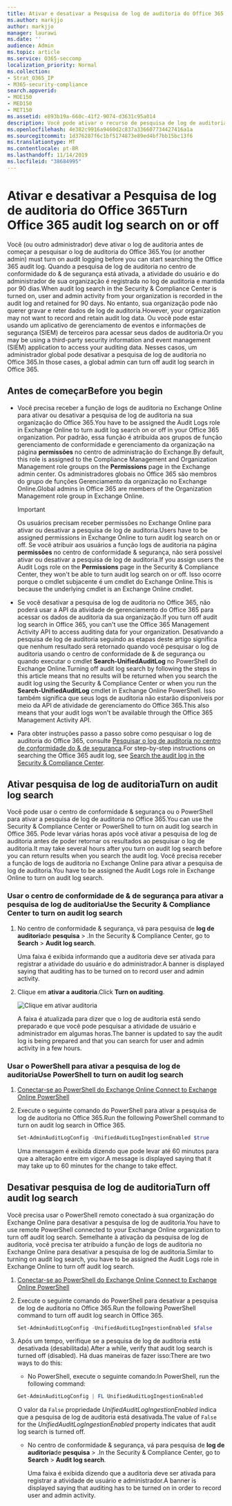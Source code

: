 ```yaml
---
title: Ativar e desativar a Pesquisa de log de auditoria do Office 365
ms.author: markjjo
author: markjjo
manager: laurawi
ms.date: ''
audience: Admin
ms.topic: article
ms.service: O365-seccomp
localization_priority: Normal
ms.collection:
- Strat_O365_IP
- M365-security-compliance
search.appverid:
- MOE150
- MED150
- MET150
ms.assetid: e893b19a-660c-41f2-9074-d3631c95a014
description: Você pode ativar o recurso de pesquisa de log de auditoria no centro de conformidade de & de segurança. Se você mudar de ideia, poderá desativar se estiver desligado a qualquer momento. Quando a pesquisa de log de auditoria está desativada, os administradores não podem pesquisar o log de auditoria do Office 365 para atividades de usuário e administrador em sua organização.
ms.openlocfilehash: 4e382c9916a9460d2c837a336607734427416a1a
ms.sourcegitcommit: 1d376287f6c1bf5174873e89ed4bf7bb15bc13f6
ms.translationtype: MT
ms.contentlocale: pt-BR
ms.lasthandoff: 11/14/2019
ms.locfileid: "38684995"
---
```

# <a name="turn-office-365-audit-log-search-on-or-off"></a><span data-ttu-id="3e8bd-105">Ativar e desativar a Pesquisa de log de auditoria do Office 365</span><span class="sxs-lookup"><span data-stu-id="3e8bd-105">Turn Office 365 audit log search on or off</span></span>

<span data-ttu-id="3e8bd-106">Você (ou outro administrador) deve ativar o log de auditoria antes de começar a pesquisar o log de auditoria do Office 365.</span><span class="sxs-lookup"><span data-stu-id="3e8bd-106">You (or another admin) must turn on audit logging before you can start searching the Office 365 audit log.</span></span> <span data-ttu-id="3e8bd-107">Quando a pesquisa de log de auditoria no centro de conformidade do & de segurança está ativada, a atividade do usuário e do administrador de sua organização é registrada no log de auditoria e mantida por 90 dias.</span><span class="sxs-lookup"><span data-stu-id="3e8bd-107">When audit log search in the Security & Compliance Center is turned on, user and admin activity from your organization is recorded in the audit log and retained for 90 days.</span></span> <span data-ttu-id="3e8bd-108">No entanto, sua organização pode não querer gravar e reter dados de log de auditoria.</span><span class="sxs-lookup"><span data-stu-id="3e8bd-108">However, your organization may not want to record and retain audit log data.</span></span> <span data-ttu-id="3e8bd-109">Ou você pode estar usando um aplicativo de gerenciamento de eventos e informações de segurança (SIEM) de terceiros para acessar seus dados de auditoria.</span><span class="sxs-lookup"><span data-stu-id="3e8bd-109">Or you may be using a third-party security information and event management (SIEM) application to access your auditing data.</span></span> <span data-ttu-id="3e8bd-110">Nesses casos, um administrador global pode desativar a pesquisa de log de auditoria no Office 365.</span><span class="sxs-lookup"><span data-stu-id="3e8bd-110">In those cases, a global admin can turn off audit log search in Office 365.</span></span>
  
## <a name="before-you-begin"></a><span data-ttu-id="3e8bd-111">Antes de começar</span><span class="sxs-lookup"><span data-stu-id="3e8bd-111">Before you begin</span></span>

- <span data-ttu-id="3e8bd-112">Você precisa receber a função de logs de auditoria no Exchange Online para ativar ou desativar a pesquisa de log de auditoria na sua organização do Office 365.</span><span class="sxs-lookup"><span data-stu-id="3e8bd-112">You have to be assigned the Audit Logs role in Exchange Online to turn audit log search on or off in your Office 365 organization.</span></span> <span data-ttu-id="3e8bd-113">Por padrão, essa função é atribuída aos grupos de função gerenciamento de conformidade e gerenciamento da organização na página **permissões** no centro de administração do Exchange.</span><span class="sxs-lookup"><span data-stu-id="3e8bd-113">By default, this role is assigned to the Compliance Management and Organization Management role groups on the **Permissions** page in the Exchange admin center.</span></span> <span data-ttu-id="3e8bd-114">Os administradores globais no Office 365 são membros do grupo de funções Gerenciamento da organização no Exchange Online.</span><span class="sxs-lookup"><span data-stu-id="3e8bd-114">Global admins in Office 365 are members of the Organization Management role group in Exchange Online.</span></span> 
    
    > [!IMPORTANT]
    > <span data-ttu-id="3e8bd-115">Os usuários precisam receber permissões no Exchange Online para ativar ou desativar a pesquisa de log de auditoria.</span><span class="sxs-lookup"><span data-stu-id="3e8bd-115">Users have to be assigned permissions in Exchange Online to turn audit log search on or off.</span></span> <span data-ttu-id="3e8bd-116">Se você atribuir aos usuários a função logs de auditoria na página **permissões** no centro de conformidade & segurança, não será possível ativar ou desativar a pesquisa de log de auditoria.</span><span class="sxs-lookup"><span data-stu-id="3e8bd-116">If you assign users the Audit Logs role on the **Permissions** page in the Security & Compliance Center, they won't be able to turn audit log search on or off.</span></span> <span data-ttu-id="3e8bd-117">Isso ocorre porque o cmdlet subjacente é um cmdlet do Exchange Online.</span><span class="sxs-lookup"><span data-stu-id="3e8bd-117">This is because the underlying cmdlet is an Exchange Online cmdlet.</span></span> 
  
- <span data-ttu-id="3e8bd-118">Se você desativar a pesquisa de log de auditoria no Office 365, não poderá usar a API da atividade de gerenciamento do Office 365 para acessar os dados de auditoria da sua organização.</span><span class="sxs-lookup"><span data-stu-id="3e8bd-118">If you turn off audit log search in Office 365, you can't use the Office 365 Management Activity API to access auditing data for your organization.</span></span> <span data-ttu-id="3e8bd-119">Desativando a pesquisa de log de auditoria seguindo as etapas deste artigo significa que nenhum resultado será retornado quando você pesquisar o log de auditoria usando o centro de conformidade de & de segurança ou quando executar o cmdlet **Search-UnifiedAuditLog** no PowerShell do Exchange Online.</span><span class="sxs-lookup"><span data-stu-id="3e8bd-119">Turning off audit log search by following the steps in this article means that no results will be returned when you search the audit log using the Security & Compliance Center or when you run the **Search-UnifiedAuditLog** cmdlet in Exchange Online PowerShell.</span></span> <span data-ttu-id="3e8bd-120">Isso também significa que seus logs de auditoria não estarão disponíveis por meio da API de atividade de gerenciamento do Office 365.</span><span class="sxs-lookup"><span data-stu-id="3e8bd-120">This also means that your audit logs won't be available through the Office 365 Management Activity API.</span></span>  
    
- <span data-ttu-id="3e8bd-121">Para obter instruções passo a passo sobre como pesquisar o log de auditoria do Office 365, consulte [Pesquisar o log de auditoria no centro de conformidade do & de segurança](search-the-audit-log-in-security-and-compliance.md).</span><span class="sxs-lookup"><span data-stu-id="3e8bd-121">For step-by-step instructions on searching the Office 365 audit log, see [Search the audit log in the Security & Compliance Center](search-the-audit-log-in-security-and-compliance.md).</span></span>
    
## <a name="turn-on-audit-log-search"></a><span data-ttu-id="3e8bd-122">Ativar pesquisa de log de auditoria</span><span class="sxs-lookup"><span data-stu-id="3e8bd-122">Turn on audit log search</span></span>

<span data-ttu-id="3e8bd-123">Você pode usar o centro de conformidade & segurança ou o PowerShell para ativar a pesquisa de log de auditoria no Office 365.</span><span class="sxs-lookup"><span data-stu-id="3e8bd-123">You can use the Security & Compliance Center or PowerShell to turn on audit log search in Office 365.</span></span> <span data-ttu-id="3e8bd-124">Pode levar várias horas após você ativar a pesquisa de log de auditoria antes de poder retornar os resultados ao pesquisar o log de auditoria.</span><span class="sxs-lookup"><span data-stu-id="3e8bd-124">It may take several hours after you turn on audit log search before you can return results when you search the audit log.</span></span> <span data-ttu-id="3e8bd-125">Você precisa receber a função de logs de auditoria no Exchange Online para ativar a pesquisa de log de auditoria.</span><span class="sxs-lookup"><span data-stu-id="3e8bd-125">You have to be assigned the Audit Logs role in Exchange Online to turn on audit log search.</span></span>
  
### <a name="use-the-security--compliance-center-to-turn-on-audit-log-search"></a><span data-ttu-id="3e8bd-126">Usar o centro de conformidade de & de segurança para ativar a pesquisa de log de auditoria</span><span class="sxs-lookup"><span data-stu-id="3e8bd-126">Use the Security & Compliance Center to turn on audit log search</span></span>

1. <span data-ttu-id="3e8bd-127">No centro de conformidade & segurança, vá para pesquisa de **log de auditoria**de **pesquisa** \> .</span><span class="sxs-lookup"><span data-stu-id="3e8bd-127">In the Security & Compliance Center, go to **Search** \> **Audit log search**.</span></span>
    
   <span data-ttu-id="3e8bd-128">Uma faixa é exibida informando que a auditoria deve ser ativada para registrar a atividade do usuário e do administrador.</span><span class="sxs-lookup"><span data-stu-id="3e8bd-128">A banner is displayed saying that auditing has to be turned on to record user and admin activity.</span></span>

2. <span data-ttu-id="3e8bd-129">Clique em **ativar a auditoria**.</span><span class="sxs-lookup"><span data-stu-id="3e8bd-129">Click **Turn on auditing**.</span></span>
    
    ![Clique em ativar auditoria](media/39a9d35f-88d0-4bbe-a962-0be2f838e2bf.png)
  
    <span data-ttu-id="3e8bd-131">A faixa é atualizada para dizer que o log de auditoria está sendo preparado e que você pode pesquisar a atividade de usuário e administrador em algumas horas.</span><span class="sxs-lookup"><span data-stu-id="3e8bd-131">The banner is updated to say the audit log is being prepared and that you can search for user and admin activity in a few hours.</span></span>
    
### <a name="use-powershell-to-turn-on-audit-log-search"></a><span data-ttu-id="3e8bd-132">Usar o PowerShell para ativar a pesquisa de log de auditoria</span><span class="sxs-lookup"><span data-stu-id="3e8bd-132">Use PowerShell to turn on audit log search</span></span>

1. [<span data-ttu-id="3e8bd-133">Conectar-se ao PowerShell do Exchange Online </span><span class="sxs-lookup"><span data-stu-id="3e8bd-133">Connect to Exchange Online PowerShell</span></span>](https://go.microsoft.com/fwlink/p/?LinkID=396554)
    
2. <span data-ttu-id="3e8bd-134">Execute o seguinte comando do PowerShell para ativar a pesquisa de log de auditoria no Office 365.</span><span class="sxs-lookup"><span data-stu-id="3e8bd-134">Run the following PowerShell command to turn on audit log search in Office 365.</span></span>
    
    ```powershell
    Set-AdminAuditLogConfig -UnifiedAuditLogIngestionEnabled $true
    ```

    <span data-ttu-id="3e8bd-135">Uma mensagem é exibida dizendo que pode levar até 60 minutos para que a alteração entre em vigor.</span><span class="sxs-lookup"><span data-stu-id="3e8bd-135">A message is displayed saying that it may take up to 60 minutes for the change to take effect.</span></span>
  
## <a name="turn-off-audit-log-search"></a><span data-ttu-id="3e8bd-136">Desativar pesquisa de log de auditoria</span><span class="sxs-lookup"><span data-stu-id="3e8bd-136">Turn off audit log search</span></span>

<span data-ttu-id="3e8bd-137">Você precisa usar o PowerShell remoto conectado à sua organização do Exchange Online para desativar a pesquisa de log de auditoria.</span><span class="sxs-lookup"><span data-stu-id="3e8bd-137">You have to use remote PowerShell connected to your Exchange Online organization to turn off audit log search.</span></span> <span data-ttu-id="3e8bd-138">Semelhante à ativação da pesquisa de log de auditoria, você precisa ter atribuído a função de logs de auditoria no Exchange Online para desativar a pesquisa de log de auditoria.</span><span class="sxs-lookup"><span data-stu-id="3e8bd-138">Similar to turning on audit log search, you have to be assigned the Audit Logs role in Exchange Online to turn off audit log search.</span></span>
  
1. [<span data-ttu-id="3e8bd-139">Conectar-se ao PowerShell do Exchange Online </span><span class="sxs-lookup"><span data-stu-id="3e8bd-139">Connect to Exchange Online PowerShell</span></span>](https://go.microsoft.com/fwlink/p/?LinkID=396554)
    
2. <span data-ttu-id="3e8bd-140">Execute o seguinte comando do PowerShell para desativar a pesquisa de log de auditoria no Office 365.</span><span class="sxs-lookup"><span data-stu-id="3e8bd-140">Run the following PowerShell command to turn off audit log search in Office 365.</span></span>
    
    ```powershell
    Set-AdminAuditLogConfig -UnifiedAuditLogIngestionEnabled $false
    ```

3. <span data-ttu-id="3e8bd-141">Após um tempo, verifique se a pesquisa de log de auditoria está desativada (desabilitada).</span><span class="sxs-lookup"><span data-stu-id="3e8bd-141">After a while, verify that audit log search is turned off (disabled).</span></span> <span data-ttu-id="3e8bd-142">Há duas maneiras de fazer isso:</span><span class="sxs-lookup"><span data-stu-id="3e8bd-142">There are two ways to do this:</span></span>
    
    - <span data-ttu-id="3e8bd-143">No PowerShell, execute o seguinte comando:</span><span class="sxs-lookup"><span data-stu-id="3e8bd-143">In PowerShell, run the following command:</span></span>

    ```powershell
    Get-AdminAuditLogConfig | FL UnifiedAuditLogIngestionEnabled
    ```

      <span data-ttu-id="3e8bd-144">O valor da `False` propriedade _UnifiedAuditLogIngestionEnabled_ indica que a pesquisa de log de auditoria está desativada.</span><span class="sxs-lookup"><span data-stu-id="3e8bd-144">The value of  `False` for the  _UnifiedAuditLogIngestionEnabled_ property indicates that audit log search is turned off.</span></span> 
    
    - <span data-ttu-id="3e8bd-145">No centro de conformidade & segurança, vá para pesquisa de **log de auditoria**de **pesquisa** \> .</span><span class="sxs-lookup"><span data-stu-id="3e8bd-145">In the Security & Compliance Center, go to **Search** \> **Audit log search**.</span></span>
    
      <span data-ttu-id="3e8bd-146">Uma faixa é exibida dizendo que a auditoria deve ser ativada para registrar a atividade de usuário e administrador.</span><span class="sxs-lookup"><span data-stu-id="3e8bd-146">A banner is displayed saying that auditing has to be turned on in order to record user and admin activity.</span></span>
